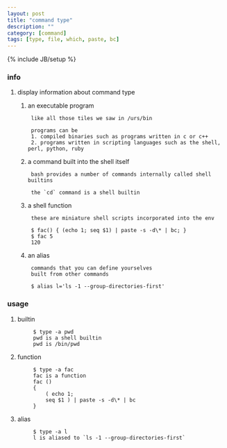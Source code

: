 ```yaml
---
layout: post
title: "command type"
description: ""
category: [command]
tags: [type, file, which, paste, bc]
---
```

{% include JB/setup %}


### info

1. display information about command type

	1. an executable program

			like all those tiles we saw in /urs/bin

			programs can be
			1. compiled binaries such as programs written in c or c++
			2. programs written in scripting languages such as the shell, perl, python, ruby

	1. a command built into the shell itself

			bash provides a number of commands internally called shell builtins

			the `cd` command is a shell builtin

	1. a shell function

			these are miniature shell scripts incorporated into the env

			$ fac() { (echo 1; seq $1) | paste -s -d\* | bc; }
			$ fac 5
			120

	1. an alias

			commands that you can define yourselves
			built from other commands

			$ alias l='ls -1 --group-directories-first'
### usage

1. builtin

			$ type -a pwd
			pwd is a shell builtin
			pwd is /bin/pwd

1. function

			$ type -a fac
			fac is a function
			fac ()
			{
				( echo 1;
				seq $1 ) | paste -s -d\* | bc
			}

1. alias

			$ type -a l
			l is aliased to `ls -1 --group-directories-first`
